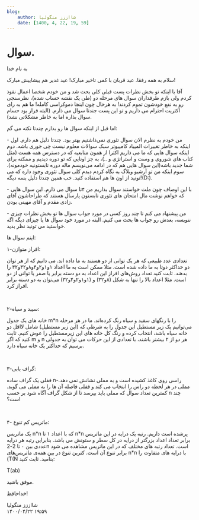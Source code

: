 ```yaml
---
blog:
    author: شااززز منگولیا
    date: [1400, 4, 22, 19, 59]
---
```

# سوال.

<div class="cnt">
<p>به نام خدا</p>
<p>سلام به همه رفقا. عید قربان با کمی تاخیر مبارک! عید غدیر هم پیشاپیش مبارک!</p>
<p>آقا با اینکه تو بخش نظرات پست قبلی کلی بحث شد و من خودم شخصا اعمال نفوذ کردم ولی بازم طرفداران سوال های مرحله دو (طی یک نقشه حساب شده)، نظرسنجی رو به نفع خودشون تموم کردند! به هرحال چون اینجا دموکراسی کامله! ما هم به رای اکثریت احترام می ذاریم و تو این پست جندتا سوال می ذارم. (البته قرار بود حسام سوال بذاره اما به خاطر مشکلاتی نشد).</p>
<p>اما قبل از اینکه سوال ها رو بذارم چندتا نکته می گم:</p>
<p>- من خودم به نظرم الان سوال تئوری نمی‌ذاشتیم بهتر بود. چندتا دلیل هم دارم. اول اینکه به خاطر تغییرات المپیاد کامپیوتر سبک سوالات معلوم نیست چی جوری باشه. دوم اینکه سوال هایی که ما می ذاریم اکثرا از همون منابعیه که در دسترس همه هست (مثل کتاب های شوروی و وست و استراتژی و ..)، به جز اونایی که تو دوره دیدیم و ممکنه برای شما جدید باشه(این سوال هایی هم که در ادامه می‌نویسم ماله دوره تابستونیه خودمونه). سوم اینکه من تو آرشیو وبلاگ یه نگاه کردم دیدم کلی سوال تئوری وجود داره که می تونید از اون ها هم استفاده کنید. خب همین چندتا دلیل بسه دیگه!(D:).</p>
<p>- با این اوصاف چون ملت خواستند سوال بذاریم من ۴تا سوال می ذارم. این سوال هایی که خواهم نوشت مال امتحان های تئوری تابستون پارسال هستند که طراحاشون آقای زادی مقدم و آقای مهینی بودن.</p>
<p>- من پیشنهاد می کنم تا چند روز کسی در مورد جواب سوال ها تو بخش نظرات چیزی ننویسه، بعدش رو جواب ها بحث می کنیم. البته در مورد خود سوال ها یا چیزای دیگه اگه خواستید می تونید نظر بدید.</p>
<p>اینم سوال ها:</p>
<p>۱-افراز متوازن:</p>
<p>تعدادی عدد طبیعی که هر یک توانی از دو هستند به ما داده اند. می دانیم که از هر توان دو حداکثر دوتا به ما داده شده است. مثلا ممکن است به ما اعداد ۱و۱و۲و۴و۸و۳۲و۳۲ را بدهند. ثابت کنید تعداد روش‌های افراز این اعداد به دو دسته برابر یا صفر یا توانی از دو است. مثلا اعداد بالا را تنها به شکل (۸و۳۲) و (۱و۱و۲و۴و۳۲) می‌توان به دو دسته برابر افراز کرد.</p>
<p><br/></p>
<p>۲-سپید و سیاه:</p>
<p>خانه های یک جدول m*n را با رنگهای سفید و سیاه رنگ کرده‌اند. ما در هر مرحله می‌توانیم یک زیر مستطیل این جدول را به شرطی که (این زیر مستطیل) شامل لااقل دو خانه سیاه باشد، انتخاب کرده و رنگ کل خانه های این زیرمستطیل را عوض کنیم. ثابت کنید که اگر m و n هر دو از ۲ بیشتر باشند، با تعدادی از این حرکات می توان به جدولی برسیم که حداکثر یک خانه سیاه دارد.</p>
<p><br/></p>
<p>۳-گراف یابی:</p>
<p>ففلی یک گراف ساده n-راسی روی کاغذ کشیده است و به مملی نشانش نمی دهد. مملی در هر لحظه دو راس را انتخاب می کند و ففلی فاصله آن ها را به مملی می گوید. کمترین تعداد سوال که مملی باید بپرسد تا از شکل گراف آگاه شود بر حسب n چند است؟</p>
<p><br/></p>
<p>۴- ماتریس کم تنوع:</p>
<p>یک ماتریس n*n که با اعداد ۱ تا n*n پرشده است داریم. رتبه یک درایه در این ماتریس برابر تعداد اعداد بزرگتر از درایه در کل سطر و ستونش می باشد. بنابراین رتبه هر درایه عددی بین ۰ تا 2-2n است. تعداد رتبه های مختلف که در این ماتریس مشاهده می شود برابر تنوع آن است. کترین تنوع در بین همه‌ی ماتریس‌های n*n با درایه های متفاوت را (T(N بنامید. ثابت کنید:</p>
<p>T(ab) </p>
<p>موفق باشید.</p>
<p>خداحافظ!</p>
<p></p>
</div>

<div class="blog-info">
    <div class="blog-author">شااززز منگولیا</div>
    <div class="blog-date">۱۴۰۰/۰۴/۲۲ ۱۹:۵۹</div>
</div>

